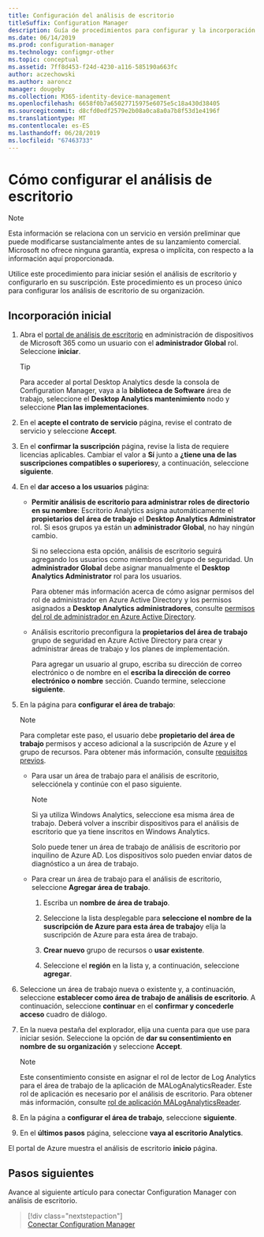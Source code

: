 ```yaml
---
title: Configuración del análisis de escritorio
titleSuffix: Configuration Manager
description: Guía de procedimientos para configurar y la incorporación para análisis del escritorio.
ms.date: 06/14/2019
ms.prod: configuration-manager
ms.technology: configmgr-other
ms.topic: conceptual
ms.assetid: 7ff8d453-f24d-4230-a116-585190a663fc
author: aczechowski
ms.author: aaroncz
manager: dougeby
ms.collection: M365-identity-device-management
ms.openlocfilehash: 6658f0b7a65027715975e6075e5c18a430d38405
ms.sourcegitcommit: d8cfd0edf2579e2b08a0ca8a0a7b8f53d1e4196f
ms.translationtype: MT
ms.contentlocale: es-ES
ms.lasthandoff: 06/28/2019
ms.locfileid: "67463733"
---
```

# <a name="how-to-set-up-desktop-analytics"></a>Cómo configurar el análisis de escritorio

> [!Note]  
> Esta información se relaciona con un servicio en versión preliminar que puede modificarse sustancialmente antes de su lanzamiento comercial. Microsoft no ofrece ninguna garantía, expresa o implícita, con respecto a la información aquí proporcionada.  

Utilice este procedimiento para iniciar sesión el análisis de escritorio y configurarlo en su suscripción. Este procedimiento es un proceso único para configurar los análisis de escritorio de su organización.  



## <a name="initial-onboarding"></a>Incorporación inicial

1. Abra el [portal de análisis de escritorio](https://aka.ms/desktopanalytics) en administración de dispositivos de Microsoft 365 como un usuario con el **administrador Global** rol. Seleccione **iniciar**.  

    > [!Tip]  
    > Para acceder al portal Desktop Analytics desde la consola de Configuration Manager, vaya a la **biblioteca de Software** área de trabajo, seleccione el **Desktop Analytics mantenimiento** nodo y seleccione **Plan las implementaciones**.

2. En el **acepte el contrato de servicio** página, revise el contrato de servicio y seleccione **Accept**.  

3. En el **confirmar la suscripción** página, revise la lista de requiere licencias aplicables. Cambiar el valor a **Sí** junto a **¿tiene una de las suscripciones compatibles o superiores**y, a continuación, seleccione **siguiente**.  

4. En el **dar acceso a los usuarios** página:

    - **Permitir análisis de escritorio para administrar roles de directorio en su nombre**: Escritorio Analytics asigna automáticamente el **propietarios del área de trabajo** el **Desktop Analytics Administrator** rol. Si esos grupos ya están un **administrador Global**, no hay ningún cambio.

        Si no selecciona esta opción, análisis de escritorio seguirá agregando los usuarios como miembros del grupo de seguridad. Un **administrador Global** debe asignar manualmente el **Desktop Analytics Administrator** rol para los usuarios.   

        Para obtener más información acerca de cómo asignar permisos del rol de administrador en Azure Active Directory y los permisos asignados a **Desktop Analytics administradores**, consulte [permisos del rol de administrador en Azure Active Directory](https://docs.microsoft.com/azure/active-directory/users-groups-roles/directory-assign-admin-roles).  

    - Análisis escritorio preconfigura la **propietarios del área de trabajo** grupo de seguridad en Azure Active Directory para crear y administrar áreas de trabajo y los planes de implementación. 

        Para agregar un usuario al grupo, escriba su dirección de correo electrónico o de nombre en el **escriba la dirección de correo electrónico o nombre** sección. Cuando termine, seleccione **siguiente**.

5. En la página para **configurar el área de trabajo**:  

    > [!Note]  
    > Para completar este paso, el usuario debe **propietario del área de trabajo** permisos y acceso adicional a la suscripción de Azure y el grupo de recursos. Para obtener más información, consulte [requisitos previos](/sccm/desktop-analytics/overview#prerequisites).  

    - Para usar un área de trabajo para el análisis de escritorio, selecciónela y continúe con el paso siguiente.  

        > [!Note]  
        > Si ya utiliza Windows Analytics, seleccione esa misma área de trabajo. Deberá volver a inscribir dispositivos para el análisis de escritorio que ya tiene inscritos en Windows Analytics.
        >
        > Solo puede tener un área de trabajo de análisis de escritorio por inquilino de Azure AD. Los dispositivos solo pueden enviar datos de diagnóstico a un área de trabajo.  

    - Para crear un área de trabajo para el análisis de escritorio, seleccione **Agregar área de trabajo**.  

        1. Escriba un **nombre de área de trabajo**.<!--do we have any guidance for this name?-->  

        2. Seleccione la lista desplegable para **seleccione el nombre de la suscripción de Azure para esta área de trabajo**y elija la suscripción de Azure para esta área de trabajo.  

        3. **Crear nuevo** grupo de recursos o **usar existente**.

        4. Seleccione el **región** en la lista y, a continuación, seleccione **agregar**.  

6. Seleccione un área de trabajo nueva o existente y, a continuación, seleccione **establecer como área de trabajo de análisis de escritorio**.  A continuación, seleccione **continuar** en el **confirmar y concederle acceso** cuadro de diálogo.  

7. En la nueva pestaña del explorador, elija una cuenta para que use para iniciar sesión. Seleccione la opción de **dar su consentimiento en nombre de su organización** y seleccione **Accept**.  

    > [!Note]  
    > Este consentimiento consiste en asignar el rol de lector de Log Analytics para el área de trabajo de la aplicación de MALogAnalyticsReader. Este rol de aplicación es necesario por el análisis de escritorio. Para obtener más información, consulte [rol de aplicación MALogAnalyticsReader](/sccm/desktop-analytics/troubleshooting#bkmk_MALogAnalyticsReader).  

8. En la página a **configurar el área de trabajo**, seleccione **siguiente**.  

9. En el **últimos pasos** página, seleccione **vaya al escritorio Analytics**.

El portal de Azure muestra el análisis de escritorio **inicio** página.


## <a name="next-steps"></a>Pasos siguientes

Avance al siguiente artículo para conectar Configuration Manager con análisis de escritorio.
> [!div class="nextstepaction"]  
> [Conectar Configuration Manager](/sccm/desktop-analytics/connect-configmgr)  

